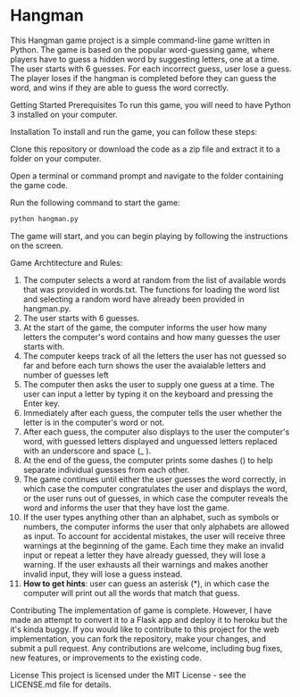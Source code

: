 # Hangman

This Hangman game project is a simple command-line game written in Python. The game is based on the popular word-guessing game, where players have to guess a hidden word by suggesting letters, one at a time. The user starts with 6 guesses. For each incorrect guess, user lose a guess. The player loses if the hangman is completed before they can guess the word, and wins if they are able to guess the word correctly.

Getting Started
Prerequisites
To run this game, you will need to have Python 3 installed on your computer. 

Installation
To install and run the game, you can follow these steps:

Clone this repository or download the code as a zip file and extract it to a folder on your computer.

Open a terminal or command prompt and navigate to the folder containing the game code.

Run the following command to start the game:

```python
python hangman.py
```
The game will start, and you can begin playing by following the instructions on the screen.

Game Archtitecture and Rules:  

1. The computer selects a word at random from the list of available words that was provided in words.txt. The functions for loading the word list and selecting a random word have already been provided in hangman.py.
2. The user starts with 6 guesses.
3. At the start of the game, the computer informs the user how many letters the computer's word contains and how many guesses the user starts with.
4. The computer keeps track of all the letters the user has not guessed so far and before each turn shows the user the avaialable letters and number of guesses left
5. The computer then asks the user to supply one guess at a time. The user can input a letter by typing it on the keyboard and pressing the Enter key.
6. Immediately after each guess, the computer tells the user whether the letter is in the computer's word or not.
7. After each guess, the computer also displays to the user the computer's word, with guessed letters displayed and unguessed letters replaced with an underscore and space (_ ).
8. At the end of the guess, the computer prints some dashes () to help separate individual guesses from each other.
9. The game continues until either the user guesses the word correctly, in which case the computer congratulates the user and displays the word, or the user runs out of guesses, in which case the computer reveals the word and informs the user that they have lost the game.
10. If the user types anything other than an alphabet, such as symbols or numbers, the computer informs the user that only alphabets are allowed as input. To account for accidental mistakes, the user will receive three warnings at the beginning of the game. Each time they make an invalid input or repeat a letter they have already guessed, they will lose a warning. If the user exhausts all their warnings and makes another invalid input, they will lose a guess instead.
11. **How to get hints**: user can guess an asterisk (*), in which case the computer will print out all the words that match that guess.

Contributing
The implementation of game is complete. However, I have made an attempt to convert it to a Flask app and deploy it to heroku but the it's kinda buggy. If you would like to contribute to this project for the web implementation, you can fork the repository, make your changes, and submit a pull request. Any contributions are welcome, including bug fixes, new features, or improvements to the existing code.

License
This project is licensed under the MIT License - see the LICENSE.md file for details.
